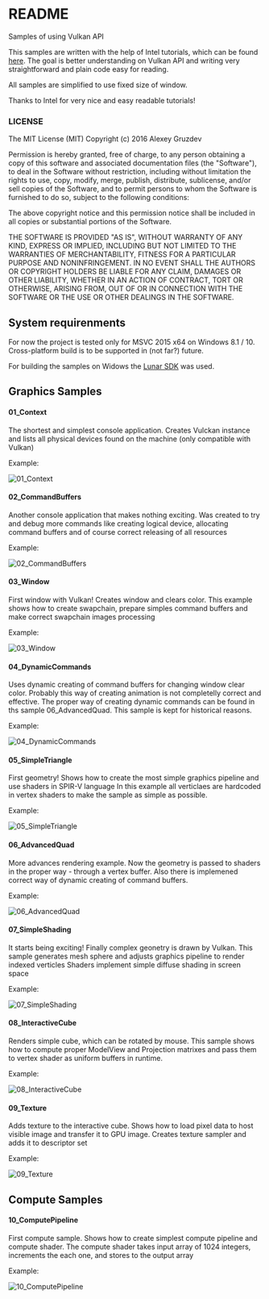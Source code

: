 # README

Samples of using Vulkan API

This samples are written with the help of Intel tutorials, which can be found [here](https://software.intel.com/en-us/articles/api-without-secrets-introduction-to-vulkan-preface). 
The goal is better understanding on Vulkan API and writing very straightforward and plain code easy for reading.

All samples are simplified to use fixed size of window.

Thanks to Intel for very nice and easy readable tutorials!

### LICENSE

The MIT License (MIT)
Copyright (c) 2016 Alexey Gruzdev

Permission is hereby granted, free of charge, to any person obtaining a copy of this software and associated documentation files (the "Software"), to deal in the Software without restriction, including without limitation the rights to use, copy, modify, merge, publish, distribute, sublicense, and/or sell copies of the Software, and to permit persons to whom the Software is furnished to do so, subject to the following conditions:

The above copyright notice and this permission notice shall be included in all copies or substantial portions of the Software.

THE SOFTWARE IS PROVIDED "AS IS", WITHOUT WARRANTY OF ANY KIND, EXPRESS OR IMPLIED, INCLUDING BUT NOT LIMITED TO THE WARRANTIES OF MERCHANTABILITY, FITNESS FOR A PARTICULAR PURPOSE AND NONINFRINGEMENT. IN NO EVENT SHALL THE AUTHORS OR COPYRIGHT HOLDERS BE LIABLE FOR ANY CLAIM, DAMAGES OR OTHER LIABILITY, WHETHER IN AN ACTION OF CONTRACT, TORT OR OTHERWISE, ARISING FROM, OUT OF OR IN CONNECTION WITH THE SOFTWARE OR THE USE OR OTHER DEALINGS IN THE SOFTWARE.

## System requirenments

For now the project is tested only for MSVC 2015 x64 on Windows 8.1 / 10.
Cross-platform build is to be supported in (not far?) future.

For building the samples on Widows the [Lunar SDK](https://vulkan.lunarg.com/) was used.

## Graphics Samples

#### 01_Context

The shortest and simplest console application. Creates Vulckan instance and lists all physical devices found on the machine (only compatible with Vulkan)

Example:

![01_Context](./images/01.png)

#### 02_CommandBuffers

Another console application that makes nothing exciting. Was created to try and debug more commands like creating logical device, 
allocating command buffers and of course correct releasing of all resources

Example:

![02_CommandBuffers](./images/02.png)

#### 03_Window

First window with Vulkan! Creates window and clears color. 
This example shows how to create swapchain, prepare simples command buffers and make correct swapchain images processing

Example:

![03_Window](./images/03.png)

#### 04_DynamicCommands

Uses dynamic creating of command buffers for changing window clear color.
Probably this way of creating animation is not completelly correct and effective. 
The proper way of creating dynamic commands can be found in ths sample 06_AdvancedQuad.
This sample is kept for historical reasons.

Example:

![04_DynamicCommands](./images/04.png)

#### 05_SimpleTriangle

First geometry! Shows how to create the most simple graphics pipeline and use shaders in SPIR-V language 
In this example all verticlaes are hardcoded in vertex shaders to make the sample as simple as possible.

Example:

![05_SimpleTriangle](./images/05.png)

#### 06_AdvancedQuad

More advances rendering example. Now the geometry is passed to shaders in the proper way - through a vertex buffer.
Also there is implemened correct way of dynamic creating of command buffers.

Example:

![06_AdvancedQuad](./images/06.png)

#### 07_SimpleShading

It starts being exciting! Finally complex geonetry is drawn by Vulkan.
This sample generates mesh sphere and adjusts graphics pipeline to render indexed verticles
Shaders implement simple diffuse shading in screen space

Example:

![07_SimpleShading](./images/07.png)

#### 08_InteractiveCube

Renders simple cube, which can be rotated by mouse. This sample shows how to compute proper ModelView and Projection matrixes
and pass them to vertex shader as uniform buffers in runtime.

Example:

![08_InteractiveCube](./images/08.png)


#### 09_Texture

Adds texture to the interactive cube. Shows how to load pixel data to host visible image and transfer it to GPU image.
Creates texture sampler and adds it to descriptor set

Example:

![09_Texture](./images/09.png)



## Compute Samples

#### 10_ComputePipeline

First compute sample. Shows how to create simplest compute pipeline and compute shader.
The compute shader takes input array of 1024 integers, increments the each one, and stores to the output array

Example:

![10_ComputePipeline](./images/10.png)
